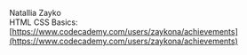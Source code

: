 Natallia Zayko <br/>
HTML CSS Basics: [https://www.codecademy.com/users/zaykona/achievements](https://www.codecademy.com/users/zaykona/achievements)
